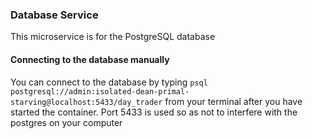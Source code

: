 ### Database Service
This microservice is for the PostgreSQL database

#### Connecting to the database manually
You can connect to the database by typing `psql postgresql://admin:isolated-dean-primal-starving@localhost:5433/day_trader`
from your terminal after you have started the container. Port 5433 is used so as not to interfere with the postgres on your computer
